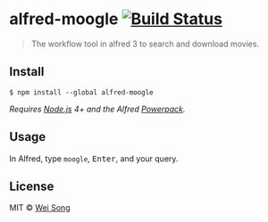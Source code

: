 # alfred-moogle [![Build Status](https://travis-ci.org/TalkWithKeyboard/alfred-moogle.svg?branch=master)](https://travis-ci.org/TalkWithKeyboard/alfred-moogle)

> The workflow tool in alfred 3 to search and download movies.


## Install

```
$ npm install --global alfred-moogle
```

*Requires [Node.js](https://nodejs.org) 4+ and the Alfred [Powerpack](https://www.alfredapp.com/powerpack/).*


## Usage

In Alfred, type `moogle`, <kbd>Enter</kbd>, and your query.


## License

MIT © [Wei Song](http://sw77.live)

